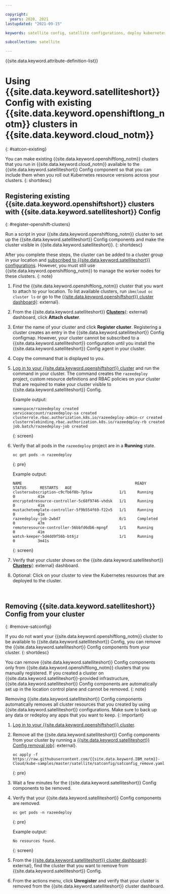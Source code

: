 ```yaml
---

copyright:
  years: 2020, 2021
lastupdated: "2021-09-15"

keywords: satellite config, satellite configurations, deploy kubernetes resources with satellite, satellite deploy apps, satellite subscription, satellite version

subcollection: satellite

---
```


{{site.data.keyword.attribute-definition-list}}

# Using {{site.data.keyword.satelliteshort}} Config with existing {{site.data.keyword.openshiftlong_notm}} clusters in {{site.data.keyword.cloud_notm}} 
{: #satcon-existing}

You can make existing {{site.data.keyword.openshiftlong_notm}} clusters that you run in {{site.data.keyword.cloud_notm}} available to the {{site.data.keyword.satelliteshort}} Config component so that you can include them when you roll out Kubernetes resource versions across your clusters.
{: shortdesc}

## Registering existing {{site.data.keyword.openshiftshort}} clusters with {{site.data.keyword.satelliteshort}} Config
{: #register-openshift-clusters}

Run a script in your {{site.data.keyword.openshiftlong_notm}} cluster to set up the {{site.data.keyword.satelliteshort}} Config components and make the cluster visible in {{site.data.keyword.satelliteshort}}. 
{: shortdesc}

After you complete these steps, the cluster can be added to a cluster group in your location and [subscribed to {{site.data.keyword.satelliteshort}} configurations](/docs/satellite?topic=satellite-satcon-create). However, you must still use {{site.data.keyword.openshiftlong_notm}} to manage the worker nodes for these clusters.
{: note}

1. Find the {{site.data.keyword.openshiftlong_notm}} cluster that you want to attach to your location. To list available clusters, run `ibmcloud oc cluster ls` or go to the [{{site.data.keyword.openshiftshort}} cluster dashboard](https://cloud.ibm.com/kubernetes/clusters?platformType=openshift){: external}.
2. From the {{site.data.keyword.satelliteshort}} [**Clusters**](https://cloud.ibm.com/satellite/clusters){: external} dashboard, click **Attach cluster**.
3. Enter the name of your cluster and click **Register cluster**. Registering a cluster creates an entry in the {{site.data.keyword.satelliteshort}} Config configmap. However, your cluster cannot be subscribed to a {{site.data.keyword.satelliteshort}} configuration until you install the {{site.data.keyword.satelliteshort}} Config agent in your cluster.
4. Copy the command that is displayed to you.
5. [Log in to your {{site.data.keyword.openshiftshort}} cluster](/docs/openshift?topic=openshift-access_cluster) and run the command in your cluster. The command creates the `razeedeploy` project, custom resource definitions and RBAC policies on your cluster that are required to make your cluster visible to {{site.data.keyword.satelliteshort}} Config.

    Example output:  
    ```
    namespace/razeedeploy created
    serviceaccount/razeedeploy-sa created
    clusterrole.rbac.authorization.k8s.io/razeedeploy-admin-cr created
    clusterrolebinding.rbac.authorization.k8s.io/razeedeploy-rb created
    job.batch/razeedeploy-job created
    ```
    {: screen}

6. Verify that all pods in the `razeedeploy` project are in a **Running** state.
    ```
    oc get pods -n razeedeploy
    ```
    {: pre}

    Example output:  
    ```
    NAME                                                  READY     STATUS      RESTARTS   AGE
    clustersubscription-c9cfb6f8b-7p5sw            1/1     Running     0          41m
    encryptedresource-controller-5c68f9746-vhdsk   1/1     Running     0          41m
    mustachetemplate-controller-5f9b554f69-f22v5   1/1     Running     0          41m
    razeedeploy-job-2wbd7                          0/1     Completed   0          47m
    remoteresource-controller-56bbfd6db6-mpngf     1/1     Running     0          41m
    watch-keeper-5d4dd9f56b-bt6jz                  1/1     Running     0          3m41s
    ```
    {: screen}

7. Verify that your cluster shows on the {{site.data.keyword.satelliteshort}} [**Clusters**](https://cloud.ibm.com/satellite/clusters){: external} dashboard.

8. Optional: Click on your cluster to view the Kubernetes resources that are deployed to the cluster.

<br />

## Removing {{site.data.keyword.satelliteshort}} Config from your cluster
{: #remove-satconfig}

If you do not want your {{site.data.keyword.openshiftlong_notm}} cluster to be available to {{site.data.keyword.satelliteshort}} Config, you can remove the {{site.data.keyword.satelliteshort}} Config components from your cluster. 
{: shortdesc}

You can remove {{site.data.keyword.satelliteshort}} Config components only from {{site.data.keyword.openshiftlong_notm}} clusters that you manually registered. If you created a cluster on {{site.data.keyword.satelliteshort}}-provided infrastructure, {{site.data.keyword.satelliteshort}} Config components are automatically set up in the location control plane and cannot be removed. 
{: note}

Removing {{site.data.keyword.satelliteshort}} Config components automatically removes all cluster resources that you created by using {{site.data.keyword.satelliteshort}} configurations. Make sure to back up any data or redeploy any apps that you want to keep. 
{: important}

1. [Log in to your {{site.data.keyword.openshiftshort}} cluster](/docs/openshift?topic=openshift-access_cluster).
2. Remove all the {{site.data.keyword.satelliteshort}} Config components from your cluster by running a [{{site.data.keyword.satelliteshort}} Config removal job](https://raw.githubusercontent.com/{{site.data.keyword.IBM_notm}}-Cloud/kube-samples/master/satellite/satconfig/satconfig_remove.yaml){: external}. 
    ```
    oc apply -f https://raw.githubusercontent.com/{{site.data.keyword.IBM_notm}}-Cloud/kube-samples/master/satellite/satconfig/satconfig_remove.yaml
    ```
    {: pre}

3. Wait a few minutes for the {{site.data.keyword.satelliteshort}} Config components to be removed. 
4. Verify that your {{site.data.keyword.satelliteshort}} Config components are removed. 
    ```
    oc get pods -n razeedeploy
    ```
    {: pre}

    Example output: 
    ```
    No resources found.
    ```
    {: screen}

5. From the [{{site.data.keyword.satelliteshort}} cluster dashboard](https://cloud.ibm.com/satellite/clusters){: external}, find the cluster that you want to remove from {{site.data.keyword.satelliteshort}} Config. 
6. From the actions menu, click **Unregister** and verify that your cluster is removed from the {{site.data.keyword.satelliteshort}} cluster dashboard. 


